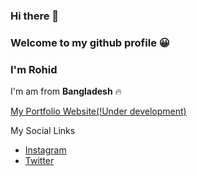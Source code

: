 ### Hi there 👋
### Welcome to my github profile 😀
### I'm **Rohid**
I'm am from **Bangladesh** 🔥

[My Portfolio Website(!Under development)](https://rohidulislam.com)

My Social Links
- [Instagram](https://www.instagram.com/im_rohid)
- [Twitter](https://www.twitter.com/dev_rohid)
